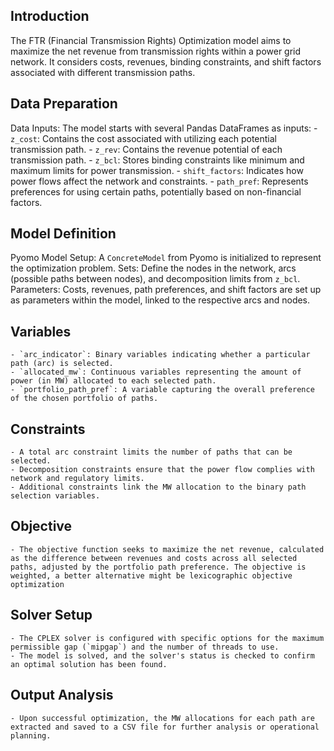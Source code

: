 ## Introduction
The FTR (Financial Transmission Rights) Optimization model aims to maximize the net revenue from transmission rights within a power grid network. It considers costs, revenues, binding constraints, and shift factors associated with different transmission paths.

## Data Preparation

Data Inputs: The model starts with several Pandas DataFrames as inputs:
    - `z_cost`: Contains the cost associated with utilizing each potential transmission path.
    - `z_rev`: Contains the revenue potential of each transmission path.
    - `z_bcl`: Stores binding constraints like minimum and maximum limits for power transmission.
    - `shift_factors`: Indicates how power flows affect the network and constraints.
    - `path_pref`: Represents preferences for using certain paths, potentially based on non-financial factors.

## Model Definition

Pyomo Model Setup: A `ConcreteModel` from Pyomo is initialized to represent the optimization problem.
 Sets: Define the nodes in the network, arcs (possible paths between nodes), and decomposition limits from `z_bcl`.
 Parameters: Costs, revenues, path preferences, and shift factors are set up as parameters within the model, linked to the respective arcs and nodes.


## Variables
    - `arc_indicator`: Binary variables indicating whether a particular path (arc) is selected.
    - `allocated_mw`: Continuous variables representing the amount of power (in MW) allocated to each selected path.
    - `portfolio_path_pref`: A variable capturing the overall preference of the chosen portfolio of paths.


## Constraints
    - A total arc constraint limits the number of paths that can be selected.
    - Decomposition constraints ensure that the power flow complies with network and regulatory limits.
    - Additional constraints link the MW allocation to the binary path selection variables.


## Objective
    - The objective function seeks to maximize the net revenue, calculated as the difference between revenues and costs across all selected paths, adjusted by the portfolio path preference. The objective is weighted, a better alternative might be lexicographic objective optimization


## Solver Setup
    - The CPLEX solver is configured with specific options for the maximum permissible gap (`mipgap`) and the number of threads to use.
    - The model is solved, and the solver's status is checked to confirm an optimal solution has been found.


## Output Analysis
    - Upon successful optimization, the MW allocations for each path are extracted and saved to a CSV file for further analysis or operational planning.

